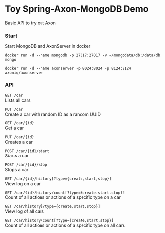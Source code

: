 # Toy Spring-Axon-MongoDB Demo
Basic API to try out Axon

### Start
Start MongoDB and AxonServer in docker

``docker run -d --name mongodb -p 27017:27017 -v ~/mongodata/db:/data/db mongo``

``docker run -d --name axonserver -p 8024:8024 -p 8124:8124 axoniq/axonserver``

### API

`GET /car`  
Lists all cars

`PUT /car`  
Create a car with random ID as a random UUID

`GET /car/{id}`  
Get a car

`PUT /car/{id}`  
Creates a car

`POST /car/{id}/start`  
Starts a car

`POST /car/{id}/stop`  
Stops a car

`GET /car/{id}/history[?type={create,start,stop}]`  
View log on a car

`GET /car/{id}/history/count[?type={create,start,stop}]`  
Count of all actions or actions of a specific type on a car

`GET /car/history[?type={create,start,stop}]`  
View log of all cars

`GET /car/history/count[?type={create,start,stop}]`  
Count of all actions or actions of a specific type on all cars